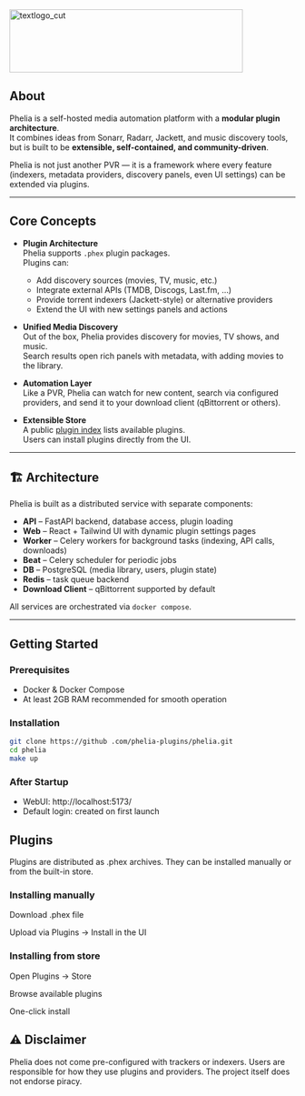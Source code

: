 <img width="411" height="111" alt="textlogo_cut" src="https://github.com/user-attachments/assets/933b7b9e-38fd-4d22-b466-6a981acd1b4b" />

## About
Phelia is a self-hosted media automation platform with a **modular plugin architecture**.  
It combines ideas from Sonarr, Radarr, Jackett, and music discovery tools, but is built to be **extensible, self-contained, and community-driven**.  

Phelia is not just another PVR — it is a framework where every feature (indexers, metadata providers, discovery panels, even UI settings) can be extended via plugins.

---

## Core Concepts

- **Plugin Architecture**  
  Phelia supports `.phex` plugin packages.  
  Plugins can:
  - Add discovery sources (movies, TV, music, etc.)
  - Integrate external APIs (TMDB, Discogs, Last.fm, …)
  - Provide torrent indexers (Jackett-style) or alternative providers
  - Extend the UI with new settings panels and actions  

- **Unified Media Discovery**  
  Out of the box, Phelia provides discovery for movies, TV shows, and music.  
  Search results open rich panels with metadata, with adding movies to the library.

- **Automation Layer**  
  Like a PVR, Phelia can watch for new content, search via configured providers, and send it to your download client (qBittorrent or others).  

- **Extensible Store**  
  A public [plugin index](https://phelia-plugins.github.io) lists available plugins.  
  Users can install plugins directly from the UI.  

---

## 🏗 Architecture

Phelia is built as a distributed service with separate components:

- **API** – FastAPI backend, database access, plugin loading  
- **Web** – React + Tailwind UI with dynamic plugin settings pages  
- **Worker** – Celery workers for background tasks (indexing, API calls, downloads)  
- **Beat** – Celery scheduler for periodic jobs  
- **DB** – PostgreSQL (media library, users, plugin state)  
- **Redis** – task queue backend  
- **Download Client** – qBittorrent supported by default  

All services are orchestrated via `docker compose`.

---

## Getting Started

### Prerequisites
- Docker & Docker Compose
- At least 2GB RAM recommended for smooth operation

### Installation

```bash
git clone https://github .com/phelia-plugins/phelia.git
cd phelia
make up
```

### After Startup
- WebUI: http://localhost:5173/
- Default login: created on first launch

## Plugins

Plugins are distributed as .phex archives.
They can be installed manually or from the built-in store.

### Installing manually

Download .phex file

Upload via Plugins → Install in the UI

### Installing from store

Open Plugins → Store

Browse available plugins

One-click install

## ⚠️ Disclaimer

Phelia does not come pre-configured with trackers or indexers.
Users are responsible for how they use plugins and providers.
The project itself does not endorse piracy.
